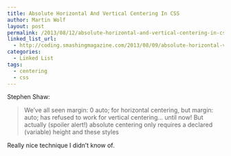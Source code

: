 ```yaml
---
title: Absolute Horizontal And Vertical Centering In CSS
author: Martin Wolf
layout: post
permalink: /2013/08/12/absolute-horizontal-and-vertical-centering-in-css/
linked_list_url:
  - http://coding.smashingmagazine.com/2013/08/09/absolute-horizontal-vertical-centering-css/
categories:
  - Linked List
tags:
  - centering
  - css
---
```

<p class="linked-list-quote-author">
  Stephen Shaw:
</p>

> We’ve all seen margin: 0 auto; for horizontal centering, but margin: auto; has refused to work for vertical centering… until now! But actually (spoiler alert!) absolute centering only requires a declared (variable) height and these styles

Really nice technique I didn&#8217;t know of.